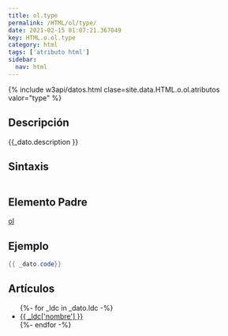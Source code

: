 ```yaml
---
title: ol.type
permalink: /HTML/ol/type/
date: 2021-02-15 01:07:21.367049
key: HTML.o.ol.type
category: html
tags: ['atributo html']
sidebar: 
  nav: html
---
```


{% include w3api/datos.html clase=site.data.HTML.o.ol.atributos valor="type" %}

## Descripción
{{_dato.description }}

## Sintaxis
~~~html
~~~

## Elemento Padre
[ol](/HTML/ol/)

## Ejemplo
~~~java
{{ _dato.code}}
~~~

## Artículos
<ul>
{%- for _ldc in _dato.ldc -%}
   <li>
       <a href="{{_ldc['url'] }}">{{ _ldc['nombre'] }}</a>
   </li>
{%- endfor -%}
</ul>
